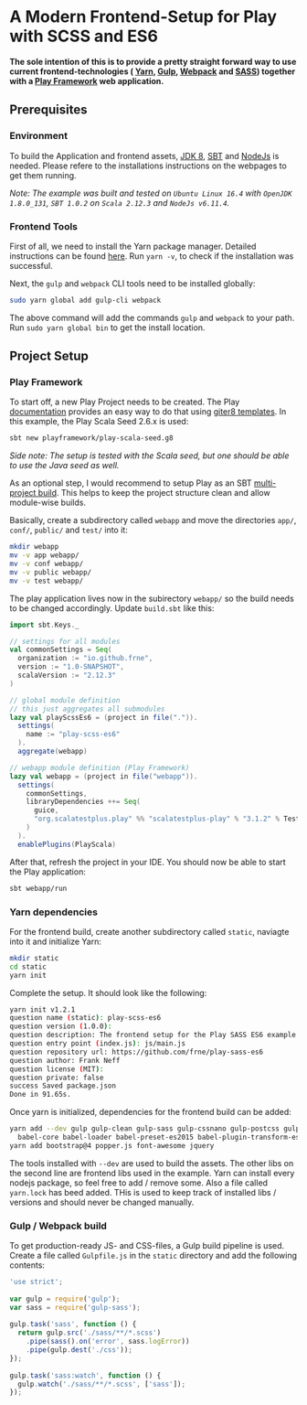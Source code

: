 A Modern Frontend-Setup for Play with SCSS and ES6
==================================================

**The sole intention of this is to provide a pretty straight forward way to use current frontend-technologies (
[Yarn](https://yarnpkg.com), [Gulp](https://gulpjs.com/), 
[Webpack](https://webpack.js.org/) and [SASS](http://sass-lang.com/)) together with a 
[Play Framework](https://www.playframework.com) web application.**

Prerequisites
-------------

### Environment

To build the Application and frontend assets, 
[JDK 8](http://www.oracle.com/technetwork/java/javase/downloads/jdk8-downloads-2133151.html), 
[SBT](http://www.scala-sbt.org/) and [NodeJs](https://nodejs.org/en/) is needed. Please refere to the installations 
instructions on the webpages to get them running.

*Note: The example was built and tested on `Ubuntu Linux 16.4` with `OpenJDK 1.8.0_131`, `SBT 1.0.2` on `Scala 2.12.3` 
and `NodeJs v6.11.4`.*

### Frontend Tools

First of all, we need to install the Yarn package manager. Detailed instructions can be found 
[here](https://yarnpkg.com/en/docs/install). Run `yarn -v`, to check if the installation was successful.

Next, the `gulp` and `webpack` CLI tools need to be installed globally:

```bash
sudo yarn global add gulp-cli webpack
```

The above command will add the commands `gulp` and `webpack` to your path. Run `sudo yarn global bin` to get the 
install location.

Project Setup
-------------

### Play Framework

To start off, a new Play Project needs to be created. The Play 
[documentation](https://www.playframework.com/documentation/2.6.x/NewApplication#Creating-a-new-application) 
provides an easy way to do that using [giter8 templates](). In this example, the Play Scala Seed 2.6.x is used:

```bash
sbt new playframework/play-scala-seed.g8
```

*Side note: The setup is tested with the Scala seed, but one should be able to use the Java seed as well.*

As an optional step, I would recommend to setup Play as an SBT 
[multi-project build](http://www.scala-sbt.org/0.13/docs/Multi-Project.html). This helps to keep the project structure 
clean and allow module-wise builds.

Basically, create a subdirectory called `webapp` and move the directories `app/`, `conf/`, `public/` and `test/` into 
it:

```bash
mkdir webapp
mv -v app webapp/
mv -v conf webapp/
mv -v public webapp/
mv -v test webapp/
```

The play application lives now in the subirectory `webapp/` so the build needs to be changed accordingly. Update 
`build.sbt` like this:

```scala
import sbt.Keys._

// settings for all modules
val commonSettings = Seq(
  organization := "io.github.frne",
  version := "1.0-SNAPSHOT",
  scalaVersion := "2.12.3"
)

// global module definition
// this just aggregates all submodules
lazy val playScssEs6 = (project in file(".")).
  settings(
    name := "play-scss-es6"
  ).
  aggregate(webapp)

// webapp module definition (Play Framework)
lazy val webapp = (project in file("webapp")).
  settings(
    commonSettings,
    libraryDependencies ++= Seq(
      guice,
      "org.scalatestplus.play" %% "scalatestplus-play" % "3.1.2" % Test
    )
  ).
  enablePlugins(PlayScala)
```

After that, refresh the project in your IDE. You should now be able to start the Play application:

```bash
sbt webapp/run
```

### Yarn dependencies

For the frontend build, create another subdirectory called `static`, naviagte into it and initialize Yarn:

```bash
mkdir static
cd static
yarn init
```

Complete the setup. It should look like the following:

```bash
yarn init v1.2.1
question name (static): play-scss-es6
question version (1.0.0): 
question description: The frontend setup for the Play SASS ES6 example
question entry point (index.js): js/main.js
question repository url: https://github.com/frne/play-sass-es6
question author: Frank Neff
question license (MIT): 
question private: false
success Saved package.json
Done in 91.65s.
```

Once yarn is initialized, dependencies for the frontend build can be added:

```bash
yarn add --dev gulp gulp-clean gulp-sass gulp-cssnano gulp-postcss gulp-uglify autoprefixer webpack webpack-stream \
  babel-core babel-loader babel-preset-es2015 babel-plugin-transform-es2015-modules-strip vinyl-named
yarn add bootstrap@4 popper.js font-awesome jquery
```

The tools installed with `--dev` are used to build the assets. The other libs on the second line are frontend libs used 
in the example. Yarn can install every nodejs package, so feel free to add / remove some. Also a file called `yarn.lock`
has beed added. THis is used to keep track of installed libs / versions and should never be changed manually.

### Gulp / Webpack build

To get production-ready JS- and CSS-files, a Gulp build pipeline is used. Create a file called `Gulpfile.js` in the 
`static` directory and add the following contents:

```javascript
'use strict';
 
var gulp = require('gulp');
var sass = require('gulp-sass');
 
gulp.task('sass', function () {
  return gulp.src('./sass/**/*.scss')
    .pipe(sass().on('error', sass.logError))
    .pipe(gulp.dest('./css'));
});
 
gulp.task('sass:watch', function () {
  gulp.watch('./sass/**/*.scss', ['sass']);
});
```

